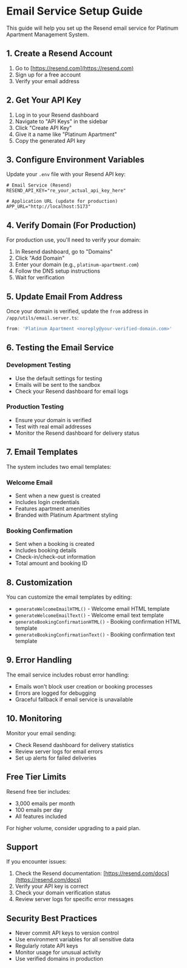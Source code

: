 # Email Service Setup Guide

This guide will help you set up the Resend email service for Platinum Apartment Management System.

## 1. Create a Resend Account

1. Go to [https://resend.com](https://resend.com)
2. Sign up for a free account
3. Verify your email address

## 2. Get Your API Key

1. Log in to your Resend dashboard
2. Navigate to "API Keys" in the sidebar
3. Click "Create API Key"
4. Give it a name like "Platinum Apartment"
5. Copy the generated API key

## 3. Configure Environment Variables

Update your `.env` file with your Resend API key:

```env
# Email Service (Resend)
RESEND_API_KEY="re_your_actual_api_key_here"

# Application URL (update for production)
APP_URL="http://localhost:5173"
```

## 4. Verify Domain (For Production)

For production use, you'll need to verify your domain:

1. In Resend dashboard, go to "Domains"
2. Click "Add Domain"
3. Enter your domain (e.g., `platinum-apartment.com`)
4. Follow the DNS setup instructions
5. Wait for verification

## 5. Update Email From Address

Once your domain is verified, update the `from` address in `/app/utils/email.server.ts`:

```typescript
from: 'Platinum Apartment <noreply@your-verified-domain.com>'
```

## 6. Testing the Email Service

### Development Testing
- Use the default settings for testing
- Emails will be sent to the sandbox
- Check your Resend dashboard for email logs

### Production Testing
- Ensure your domain is verified
- Test with real email addresses
- Monitor the Resend dashboard for delivery status

## 7. Email Templates

The system includes two email templates:

### Welcome Email
- Sent when a new guest is created
- Includes login credentials
- Features apartment amenities
- Branded with Platinum Apartment styling

### Booking Confirmation
- Sent when a booking is created
- Includes booking details
- Check-in/check-out information
- Total amount and booking ID

## 8. Customization

You can customize the email templates by editing:
- `generateWelcomeEmailHTML()` - Welcome email HTML template
- `generateWelcomeEmailText()` - Welcome email text template
- `generateBookingConfirmationHTML()` - Booking confirmation HTML template
- `generateBookingConfirmationText()` - Booking confirmation text template

## 9. Error Handling

The email service includes robust error handling:
- Emails won't block user creation or booking processes
- Errors are logged for debugging
- Graceful fallback if email service is unavailable

## 10. Monitoring

Monitor your email sending:
- Check Resend dashboard for delivery statistics
- Review server logs for email errors
- Set up alerts for failed deliveries

## Free Tier Limits

Resend free tier includes:
- 3,000 emails per month
- 100 emails per day
- All features included

For higher volume, consider upgrading to a paid plan.

## Support

If you encounter issues:
1. Check the Resend documentation: [https://resend.com/docs](https://resend.com/docs)
2. Verify your API key is correct
3. Check your domain verification status
4. Review server logs for specific error messages

## Security Best Practices

- Never commit API keys to version control
- Use environment variables for all sensitive data
- Regularly rotate API keys
- Monitor usage for unusual activity
- Use verified domains in production
